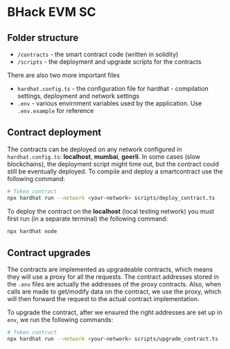 # BHack EVM SC

## Folder structure

- `/contracts` - the smart contract code (written in solidity)
- `/scripts` - the deployment and upgrade scripts for the contracts

There are also two more important files

- `hardhat.config.ts` - the configuration file for hardhat - compilation settings, deployment and network settings
- `.env` - various envirnment variables used by the application. Use `.env.example` for reference

## Contract deployment

The contracts can be deployed on any network configured in `hardhat.config.ts`: __localhost__, __mumbai__, __goerli__. In some cases (slow blockchains), the deployment script might time out, but the contract could still be eventually deployed. To compile and deploy a smartcontract use the following command:

```bash
# Token contract
npx hardhat run --network <your-network> scripts/deploy_contract.ts
```

To deploy the contract on the __localhost__ (local testing network) you must first run (in a separate terminal) the following command:

```bash
npx hardhat node
```

## Contract upgrades

The contracts are implemented as upgradeable contracts, which means they will use a proxy for all the requests. The contract addresses stored in the `.env` files are actually the addresses of the proxy contracts. Also, when calls are made to get/modify data on the contract, we use the proxy, which will then forward the request to the actual contract implementation.

To upgrade the contract, after we ensured the right addresses are set up in `env`, we run the following commands:

```bash
# Token contract
npx hardhat run --network <your-network> scripts/upgrade_contract.ts
```
